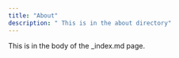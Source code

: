 ```yaml
---
title: "About"
description: " This is in the about directory"
---
```

This is in the body of the _index.md page.
